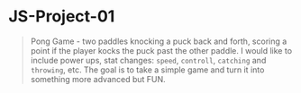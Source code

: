 # JS-Project-01

> Pong Game - two paddles knocking a puck back and forth, scoring a point if the player kocks the puck past the other paddle. I would like to include power ups, stat changes: `speed`, `controll`, `catching` and `throwing`, etc. The goal is to take a simple game and turn it into something more advanced but FUN.
